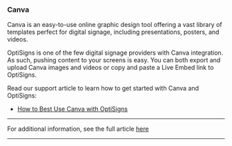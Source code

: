 ### Canva



Canva is an easy-to-use online graphic design tool offering a vast library of templates perfect for digital signage, including presentations, posters, and videos. 

OptiSigns is one of the few digital signage providers with Canva integration. As such, pushing content to your screens is easy. You can both export and upload Canva images and videos or copy and paste a Live Embed link to OptiSigns.

Read our support article to learn how to get started with Canva and OptiSigns:

  * [How to Best Use Canva with OptiSigns](https://support.optisigns.com/hc/en-us/articles/1500005888781)



* * *

For additional information, see the full article [here](https://support.optisigns.com/hc/en-us/articles/29792081890323)

---
